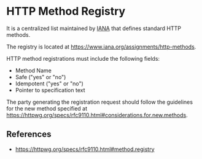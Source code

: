 # HTTP Method Registry

It is a centralized list maintained by [IANA](iana/iana) that defines standard HTTP methods.

The registry is located at https://www.iana.org/assignments/http-methods.

HTTP method registrations must include the following fields:

- Method Name
- Safe ("yes" or "no")
- Idempotent ("yes" or "no")
- Pointer to specification text

The party generating the registration request should follow the guidelines for the new method specified at https://httpwg.org/specs/rfc9110.html#considerations.for.new.methods.

## References

- https://httpwg.org/specs/rfc9110.html#method.registry
